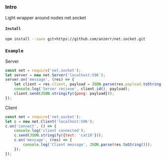 
### Intro
Light wrapper around nodes net.socket

#### `Install`
``` bash
npm install --save git+https://github.com/anzerr/net.socket.git
```

### `Example`
Server
``` javascript
const net = require('net.socket');
let server = new net.Server('localhost:596');
server.on('message', (res) => {
	let client = res.client, payload = JSON.parse(res.payload.toString());
	console.log('Server recieve', client.id(), payload);
	client.send(JSON.stringify({pong: payload}));
});
```

Client
``` javascript
const net = require('net.socket');
let c = new net.Client('localhost:596');
c.on('connect', () => {
	console.log('client connected');
	c.send(JSON.stringify({test: 'cat10'}));
	c.on('message', (res) => {
		console.log('Client message', JSON.parse(res.toString()));
	});
});
```